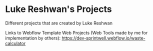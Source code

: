 # Luke Reshwan's Projects
Different projects that are created by Luke Reshwan

Links to Webflow Template Web Projects (Web Tools made by me for implementation by others):
https://dev-sprintwell.webflow.io/waste-calculator
